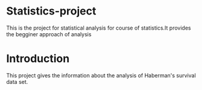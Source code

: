 # Statistics-project
This is the project for statistical analysis for course of statistics.It provides the begginer approach of analysis
# Introduction
This project gives the information about the analysis of Haberman's survival data set.

